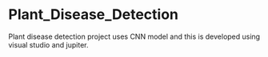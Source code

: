 # Plant_Disease_Detection
Plant disease detection project uses CNN model and this is  developed using visual studio and jupiter.
